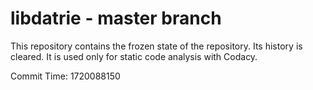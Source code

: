# libdatrie - master branch

This repository contains the frozen state of the repository.
Its history is cleared. It is used only for static code
analysis with Codacy.

Commit Time: 1720088150